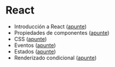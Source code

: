 # React

- Introducción a React ([apunte](/4-react/0-intro-react.md))
- Propiedades de componentes ([apunte](/4-react/1-propiedades-componentes.md))
- CSS ([apunte](/4-react/2-css.md))
- Eventos ([apunte](/4-react/3-eventos.md))
- Estados ([apunte](/4-react/4-estados.md))
- Renderizado condicional ([apunte](/4-react/5-renderizado-condicional.md))
